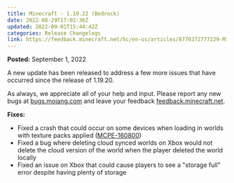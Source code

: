 ```yaml
---
title: Minecraft - 1.19.22 (Bedrock)
date: 2022-08-29T17:02:36Z
updated: 2022-09-01T15:44:42Z
categories: Release Changelogs
link: https://feedback.minecraft.net/hc/en-us/articles/8770372777229-Minecraft-1-19-22-Bedrock-
---
```


**Posted:** September 1, 2022

A new update has been released to address a few more issues that have occurred since the release of 1.19.20.

As always, we appreciate all of your help and input. Please report any new bugs at [bugs.mojang.com](http://bugs.mojang.com/) and leave your feedback [feedback.minecraft.net](http://feedback.minecraft.net/).

**Fixes:**

-   Fixed a crash that could occur on some devices when loading in worlds with texture packs applied ([MCPE-160800](https://bugs.mojang.com/browse/MCPE-160800))
-   Fixed a bug where deleting cloud synced worlds on Xbox would not delete the cloud version of the world when the player deleted the world locally
-   Fixed an issue on Xbox that could cause players to see a "storage full" error despite having plenty of storage
